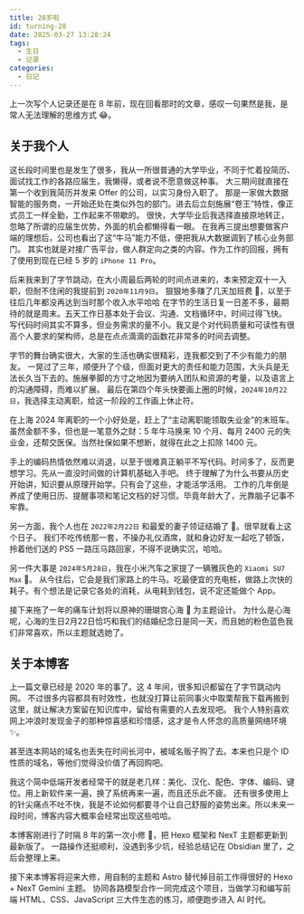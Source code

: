 ```yaml
---
title: 28岁啦
id: turning-28
date: 2025-03-27 13:28:24
tags:
  - 生日
  - 记录
categories:
  - 日记
---
```


上一次写个人记录还是在 8 年前，现在回看那时的文章，感叹一句果然是我，是常人无法理解的思维方式 😂。

<!-- more -->

## 关于我个人

这长段时间里也是发生了很多，我从一所很普通的大学毕业，不同于忙着投简历、面试找工作的各路应届生，我懒得，或者说不愿意做这种事。
大三期间就直接在第一个收到我简历并发来 Offer 的公司，以实习身份入职了。
那是一家做大数据智能的服务商，一开始还处在类似外包的部门。进去后立刻施展“卷王”特性，像正式员工一样全勤，工作起来不带歇的。
很快，大学毕业后我选择直接原地转正，忽略了所谓的应届生优势，外面的机会都懒得看一眼。
在我再三提出想要做客户端的理想后，公司也看出了这“牛马”能力不低，便把我从大数据调到了核心业务部门。
其实也就是对接广告平台，做人群定向之类的内容。作为工作的回报，拥有了使用到现在已经 5 岁的 `iPhone 11 Pro`。

后来我来到了字节跳动，在大小周最后两轮的时间点进来的，本来预定双十一入职，但耐不住闲的我提前到 `2020年11月9日`。
狠狠地多赚了几天加班费 💸，以至于往后几年都没再达到当时那个收入水平哈哈
在字节的生活日复一日差不多，最期待的就是周末。五天工作日基本处于会议、沟通、文档循环中，时间过得飞快。
写代码时间其实不算多，但业务需求的量不小。我又是个对代码质量和可读性有很高个人要求的架构师，总是在点点滴滴的函数花非常多的时间去调整。

字节的舞台确实很大，大家的生活也确实很精彩，连我都交到了不少有能力的朋友。
一晃过了三年，顺便升了个级，但面对更大的责任和能力范围，大头兵是无法长久当下去的。施展拳脚的方寸之地因为要纳入团队和资源的考量，以及语言上的沟通障碍，而难以扩展。
最后在第四个年头快要画上圈的时候，`2024年10月22日`，我选择主动离职，给这一阶段的工作画上休止符。

在上海 2024 年离职的一个小好处是，赶上了“主动离职能领取失业金”的末班车。
虽然金额不多，但也是一笔意外之财：5 年牛马换来 10 个月、每月 2400 元的失业金，还帮交医保。当然社保如果不想断，就得在此之上扣除 1400 元。

手上的编码热情依然难以消退，以至于很难真正躺平不写代码。时间多了，反而更想学习。先从一直没时间做的计算机基础入手吧。
终于理解了为什么书要从历史开始讲，知识要从原理开始学。只有会了这些，才能活学活用。
工作的几年倒是养成了使用日历、提醒事项和笔记文档的好习惯。毕竟年龄大了，光靠脑子记事不牢靠。

另一方面，我个人也在 `2022年2月22日` 和最爱的妻子领证结婚了 💍。很早就看上这个日子。
我们不吃传统那一套，不操办礼仪酒席，就和身边好友一起吃了顿饭，拎着他们送的 PS5 一路压马路回家，不得不说确实沉，哈哈。

另一件大事是 `2024年5月28日`，我在小米汽车之家提了一辆雅灰色的 `Xiaomi SU7 Max` 🚗。
从今往后，它会是我们家路上的牛马。吃最便宜的充电桩，做路上次快的耗子。有个想法是记录它各处的消耗，从电耗到钱包，说不定还能做个 App。

接下来拖了一年的痛车计划将以原神的珊瑚宫心海 🪼 为主题设计。
为什么是心海呢，心海的生日2月22日恰巧和我们的结婚纪念日是同一天，而且她的粉色蓝色我们非常喜欢，所以主题就选她了。

## 关于本博客

上一篇文章已经是 2020 年的事了。这 4 年间，很多知识都留在了字节跳动内网。
不过很多内容都具有时效性，也就没打算让前同事火中取栗帮我下载再搬到这里，就让解决方案留在知识库中，留给有需要的人去发现吧。
我个人特别喜欢网上冲浪时发现金子的那种惊喜感和珍惜感，这才是令人怀念的高质量网络环境 ✨。

甚至连本网站的域名也丢失在时间长河中，被域名贩子购了去。本来也只是个 ID 性质的域名，等他们觉得没价值了再回购吧。

我这个简中低端开发者经常干的就是老几样：美化、汉化、配色、字体、编码、键位。用上新软件来一遍，换了系统再来一遍，而且还乐此不疲。
还有很多使用上的针尖痛点不吐不快，我是不论如何都要寻个让自己舒服的姿势出来。所以未来一段时间，博客内容大概率会经常出现这些哈哈。

本博客刚进行了时隔 8 年的第一次小修 🚧，把 Hexo 框架和 NexT 主题都更新到最新版了。
一路操作还挺顺利，没遇到多少坑，经验总结记在 Obsidian 里了，之后会整理上来。

接下来本博客将迎来大修，用自制的主题和 Astro 替代掉目前工作得很好的 Hexo + NexT Gemini 主题。
协同各路模型合作一同完成这个项目，当做学习和编写前端 HTML、CSS、JavaScript 三大件生态的练习，顺便跑步进入 AI 时代。
